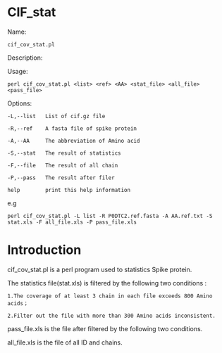 # CIF_stat

Name:

    cif_cov_stat.pl
    
Description:

Usage:

    perl cif_cov_stat.pl <list> <ref> <AA> <stat_file> <all_file> <pass_file>
    
Options:

	-L,--list	List of cif.gz file
	
	-R,--ref	A fasta file of spike protein
	
	-A,--AA		The abbreviation of Amino acid
	
	-S,--stat	The result of statistics
	
	-F,--file	The result of all chain
	
	-P,--pass	The result after filer
	
	help		print this help information
	
e.g

	perl cif_cov_stat.pl -L list -R P0DTC2.ref.fasta -A AA.ref.txt -S stat.xls -F all_file.xls -P pass_file.xls

# Introduction

cif_cov_stat.pl is a perl program used to statistics Spike protein. 
	
The statistics file(stat.xls) is filtered by the following two conditions :

	1.The coverage of at least 3 chain in each file exceeds 800 Amino acids；
	
	2.Filter out the file with more than 300 Amino acids inconsistent.

pass_file.xls is the file after filtered by the following two conditions.

all_file.xls is the file of all ID and chains.


